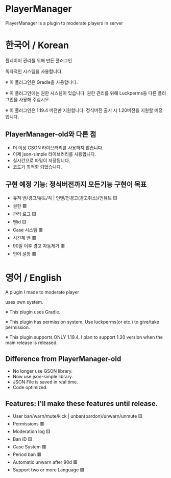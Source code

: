 # PlayerManager
PlayerManager is a plugin to moderate players in server

# 한국어 / Korean
플레이어 관리를 위해 만든 플러그인

독자적인 시스템을 사용합니다.

※ 이 플러그인은 Gradle을 사용합니다.

※ 이 플러그인에는 권한 시스템이 있습니다. 권한 관리를 위해 Luckperms등 다른 플러그인을 사용해 주십시오.

※ 이 플러그인은 1.19.4 버전만 지원합니다. 정식버전 출시 시 1.20버전을 지원할 예정입니다.

## PlayerManager-old와 다른 점
 - 더 이상 GSON 라이브러리를 사용하지 않습니다. 
 - 이제 json-simple 라이브러리를 사용합니다.
 - 실시간으로 파일이 저장됩니다.
 - 코드가 최적화 되었습니다.

## 구현 예정 기능: 정식버전까지 모든기능 구현이 목표
 - 유저 밴/경고/뮤트/킥 | 언밴/언경고(경고취소)/언뮤트 🟨
 - 권한 🟥
 - 관리 로그 🟨
 - 밴id 🟨
 - Case 시스템 🟥
 - 시간제 밴 🟥
 - 90일 이후 경고 자동제거 🟥
 - 언어 설정 🟥

# 영어 / English
A plugin I made to moderate player

uses own system.

※ This plugin uses Gradle.

※ This plugin has permission system. Use luckperms(or etc.) to give/take permission.

※ This plugin supports ONLY 1.19.4. I plan to support 1.20 version when the main release is released.

## Difference from PlayerManager-old
 - No longer use GSON library.
 - Now use json-simple library.
 - JSON File is saved in real time.
 - Code optimized.

## Features: I'll make these features until release.
 - User ban/warn/mute/kick | unban(pardon)/unwarn/unmute 🟨
 - Permissions 🟥
 - Moderation log 🟨
 - Ban ID 🟨
 - Case System 🟥
 - Period ban 🟥
 - Automatic unwarn after 90d 🟥
 - Support two or more Language 🟥
